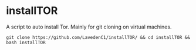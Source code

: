 # installTOR
A script to auto install Tor. Mainly for git cloning on virtual machines.

```
git clone https://github.com/LavedenC1/installTOR/ && cd installTOR && bash installTOR
```

